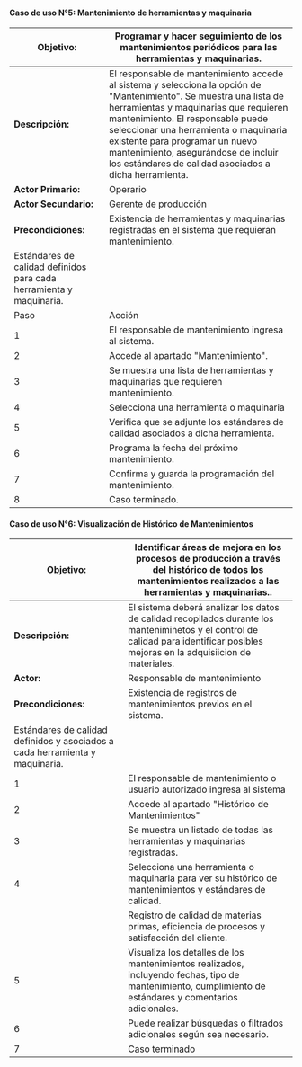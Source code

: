 #### **Caso de uso N°5: Mantenimiento  de herramientas y maquinaria**

| **Objetivo:** |Programar y hacer seguimiento de los mantenimientos periódicos para las herramientas y maquinarias. |
|------|--------|
| **Descripción:** | El responsable de mantenimiento accede al sistema y selecciona la opción de "Mantenimiento". Se muestra una lista de herramientas y maquinarias que requieren mantenimiento. El responsable puede seleccionar una herramienta o maquinaria existente para programar un nuevo mantenimiento, asegurándose de incluir  los estándares de calidad asociados a dicha herramienta. | 
| **Actor Primario:** |Operario |
| **Actor Secundario:** | Gerente de producción | 
| **Precondiciones:** | Existencia de herramientas y maquinarias registradas en el sistema que requieran mantenimiento.
Estándares de calidad definidos para cada herramienta y maquinaria.| 
| Paso | Acción |
| 1    |El responsable de mantenimiento ingresa al sistema.|
| 2    |Accede al apartado "Mantenimiento".|
| 3    |Se muestra una lista de herramientas y maquinarias que requieren mantenimiento.|
| 4    |Selecciona una herramienta o maquinaria |
| 5    |Verifica que se adjunte los estándares de calidad asociados a dicha herramienta.|
| 6    | Programa la fecha del próximo mantenimiento.|
| 7    | Confirma y guarda la programación del mantenimiento.|
| 8    | Caso terminado.|


#### **Caso de uso N°6: Visualización de Histórico de Mantenimientos**

| **Objetivo:** |Identificar áreas de mejora en los procesos de producción a través del histórico de todos los mantenimientos realizados a las herramientas y maquinarias..|
|------|--------|
| **Descripción:** |	El sistema deberá analizar los datos de calidad recopilados durante los manteniminetos y el control de calidad  para identificar posibles mejoras en la adquisiicion de materiales.| 
| **Actor:** | Responsable de mantenimiento| 
| **Precondiciones:** |Existencia de registros de mantenimientos previos en el sistema.
Estándares de calidad definidos y asociados a cada herramienta y maquinaria.| 
| 1  |El responsable de mantenimiento o usuario autorizado ingresa al sistema|
| 2  | Accede al apartado "Histórico de Mantenimientos"|
| 3  |Se muestra un listado de todas las herramientas y maquinarias registradas.|
| 4  |Selecciona una herramienta o maquinaria para ver su histórico de mantenimientos y estándares de calidad.|
|    |Registro de calidad de materias primas, eficiencia de procesos y satisfacción del cliente.|
| 5  |Visualiza los detalles de los mantenimientos realizados, incluyendo fechas, tipo de mantenimiento, cumplimiento de estándares y comentarios adicionales.|
| 6  |Puede realizar búsquedas o filtrados adicionales según sea necesario.|
| 7  |Caso terminado|

